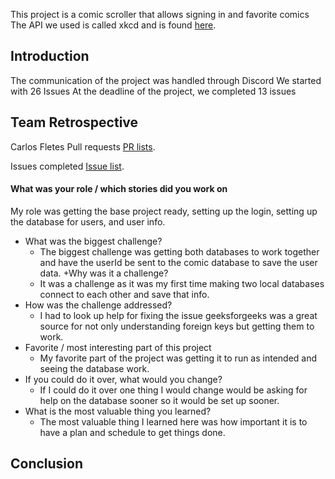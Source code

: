 This project is a comic scroller that allows signing in and favorite comics
The API we used is called xkcd and is found [here](https://github.com/public-apis/public-apis?tab=readme-ov-file#games--comics).

## Introduction
The communication of the project was handled through Discord 
We started with 26 Issues 
At the deadline of the project, we completed 13 issues
## Team Retrospective
Carlos Fletes
Pull requests [PR lists](https://github.com/Carlos-Fletes/cst438_project1/pulls?q=is%3Apr+is%3Aclosed+author%3ACarlos-Fletes).

Issues completed [Issue list](https://github.com/Carlos-Fletes/cst438_project1/issues?q=is%3Aissue%20state%3Aclosed%20sort%3Acreated-asc%20assignee%3ACarlos-Fletes).

#### What was your role / which stories did you work on
My role was getting the base project ready, setting up the login, setting up the database for users, and user info.
+ What was the biggest challenge? 
  + The biggest challenge was getting both databases to work together and have the userId be sent to the comic database to save the user data.
+Why was it a challenge?
  + It was a challenge as it was my first time making two local databases connect to each other and save that info.
+ How was the challenge addressed?
  + I had to look up help for fixing the issue geeksforgeeks was a great source for not only understanding foreign keys but getting them to work.
+ Favorite / most interesting part of this project
  + My favorite part of the project was getting it to run as intended and seeing the database work. 
+ If you could do it over, what would you change?
  + If I could do it over one thing I would change would be asking for help on the database sooner so it would be set up sooner. 
+ What is the most valuable thing you learned?
  + The most valuable thing I learned here was how important it is to have a plan and schedule to get things done.

## Conclusion

